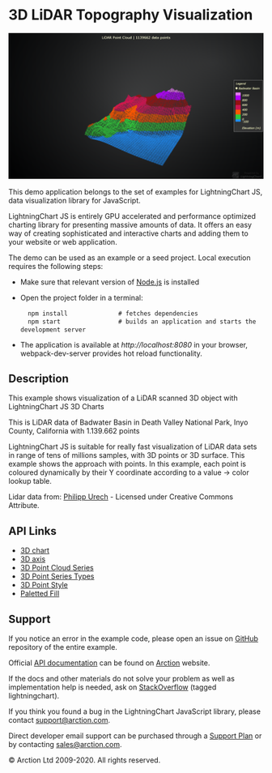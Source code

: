 # 3D LiDAR Topography Visualization

![3D LiDAR Topography Visualization](LidarLand.png)

This demo application belongs to the set of examples for LightningChart JS, data visualization library for JavaScript.

LightningChart JS is entirely GPU accelerated and performance optimized charting library for presenting massive amounts of data. It offers an easy way of creating sophisticated and interactive charts and adding them to your website or web application.

The demo can be used as an example or a seed project. Local execution requires the following steps:

- Make sure that relevant version of [Node.js](https://nodejs.org/en/download/) is installed
- Open the project folder in a terminal:

        npm install              # fetches dependencies
        npm start                # builds an application and starts the development server

- The application is available at *http://localhost:8080* in your browser, webpack-dev-server provides hot reload functionality.


## Description

This example shows visualization of a LiDAR scanned 3D object with LightningChart JS 3D Charts

This is LiDAR data of Badwater Basin in Death Valley National Park, Inyo County, California with 1.139.662 points
 
LightningChart JS is suitable for really fast visualization of LiDAR data sets in range of tens of millions samples, with 3D points or 3D surface. This example shows the approach with points. In this example, each point is coloured dynamically by their Y coordinate according to a value -> color lookup table.

Lidar data from: [Philipp Urech](https://sketchfab.com/3d-models/badwater-basin-30-sections-across-a-wash-ca8eebf6798d4b0a967336e16f066754) - Licensed under Creative Commons Attribute. 

## API Links

* [3D chart]
* [3D axis]
* [3D Point Cloud Series]
* [3D Point Series Types]
* [3D Point Style]
* [Paletted Fill]


## Support

If you notice an error in the example code, please open an issue on [GitHub][0] repository of the entire example.

Official [API documentation][1] can be found on [Arction][2] website.

If the docs and other materials do not solve your problem as well as implementation help is needed, ask on [StackOverflow][3] (tagged lightningchart).

If you think you found a bug in the LightningChart JavaScript library, please contact support@arction.com.

Direct developer email support can be purchased through a [Support Plan][4] or by contacting sales@arction.com.

[0]: https://github.com/Arction/
[1]: https://www.arction.com/lightningchart-js-api-documentation/
[2]: https://www.arction.com
[3]: https://stackoverflow.com/questions/tagged/lightningchart
[4]: https://www.arction.com/support-services/

© Arction Ltd 2009-2020. All rights reserved.


[3D chart]: https://www.arction.com/lightningchart-js-api-documentation/v3.3.0/classes/chart3d.html
[3D axis]: https://www.arction.com/lightningchart-js-api-documentation/v3.3.0/classes/axis3d.html
[3D Point Cloud Series]: https://www.arction.com/lightningchart-js-api-documentation/v3.3.0/classes/pointcloudseries3d.html
[3D Point Series Types]: https://www.arction.com/lightningchart-js-api-documentation/v3.3.0/globals.html#pointseriestypes3d
[3D Point Style]: https://www.arction.com/lightningchart-js-api-documentation/v3.3.0/globals.html#pointstyle3d
[Paletted Fill]: https://www.arction.com/lightningchart-js-api-documentation/v3.3.0/classes/palettedfill.html

